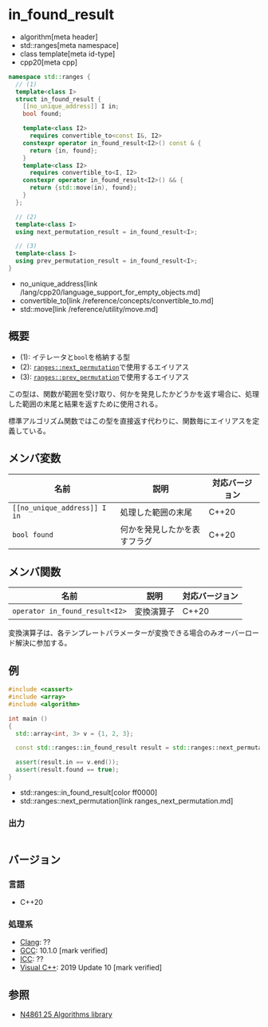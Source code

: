 # in_found_result
* algorithm[meta header]
* std::ranges[meta namespace]
* class template[meta id-type]
* cpp20[meta cpp]

```cpp
namespace std::ranges {
  // (1)
  template<class I>
  struct in_found_result {
    [[no_unique_address]] I in;
    bool found;

    template<class I2>
      requires convertible_to<const I&, I2>
    constexpr operator in_found_result<I2>() const & {
      return {in, found};
    }
    template<class I2>
      requires convertible_to<I, I2>
    constexpr operator in_found_result<I2>() && {
      return {std::move(in), found};
    }
  };

  // (2)
  template<class I>
  using next_permutation_result = in_found_result<I>;

  // (3)
  template<class I>
  using prev_permutation_result = in_found_result<I>;
}
```
* no_unique_address[link /lang/cpp20/language_support_for_empty_objects.md]
* convertible_to[link /reference/concepts/convertible_to.md]
* std::move[link /reference/utility/move.md]

## 概要
* (1): イテレータと`bool`を格納する型
* (2): [`ranges::next_permutation`](ranges_next_permutation.md)で使用するエイリアス
* (3): [`ranges::prev_permutation`](ranges_prev_permutation.md)で使用するエイリアス

この型は、関数が範囲を受け取り、何かを発見したかどうかを返す場合に、処理した範囲の末尾と結果を返すために使用される。

標準アルゴリズム関数ではこの型を直接返す代わりに、関数毎にエイリアスを定義している。


## メンバ変数

| 名前                          | 説明                         | 対応バージョン |
|-------------------------------|------------------------------|----------------|
| `[[no_unique_address]] I in`  | 処理した範囲の末尾           | C++20          |
| `bool found`                  | 何かを発見したかを表すフラグ | C++20          |


## メンバ関数

| 名前                           | 説明           | 対応バージョン |
|--------------------------------|----------------|----------------|
| `operator in_found_result<I2>` | 変換演算子     | C++20          |

変換演算子は、各テンプレートパラメーターが変換できる場合のみオーバーロード解決に参加する。


## 例
```cpp example
#include <cassert>
#include <array>
#include <algorithm>

int main ()
{
  std::array<int, 3> v = {1, 2, 3};

  const std::ranges::in_found_result result = std::ranges::next_permutation(v);

  assert(result.in == v.end());
  assert(result.found == true);
}
```
* std::ranges::in_found_result[color ff0000]
* std::ranges::next_permutation[link ranges_next_permutation.md]

### 出力
```
```

## バージョン
### 言語
- C++20

### 処理系
- [Clang](/implementation.md#clang): ??
- [GCC](/implementation.md#gcc): 10.1.0 [mark verified]
- [ICC](/implementation.md#icc): ??
- [Visual C++](/implementation.md#visual_cpp): 2019 Update 10 [mark verified]

## 参照
- [N4861 25 Algorithms library](https://timsong-cpp.github.io/cppwp/n4861/algorithms)
